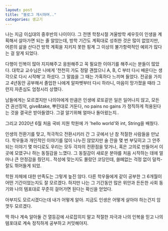 ```yaml
---
layout: post
title: "블로그 개시하며.."
categories: 생고기
---
```


나는 지금 이십대의 중후반의 나이이다. 
그 전엔 학창시절 겨울방학 세우듯이 인생을 계획해서 살아가면 되는 줄 알았는데, 방학 기간도 계획대로 성취한 것은 많이 없었지만, 
어른의 삶을 산다건 방학 계획을 지키지 못한 핑계 그 이상의 불가항력적인 예외가 많다는 걸 알게 되었다. 

다행이 인복이 많아 지지해주고 응원해주고 꼭 필요한 이야기를 해주시는 분들이 많았다.
대학교 교수님은 나에게 '천천히 가도 정말 괜찮으니 A, B, C 부터 다시 배운다는 생각으로 다시 시작해'고 하셨다.
그 말씀을 그 때는 가혹하다 느끼며 들었다. 전공을 가지고 4년동안 공부해서 졸업한 나에게 알파벳부터 다시 하라니, 마음이 망가졌을 때라 그런지 자존심도 엄청시리 상했다.

남들에게는 모르겠지만 나의아에게 만큼은 인생에 로또같은 일은 일어나지 않고, 모든 건 권선징악, give&take, 뿌린대로 거둔다, no pains no gains 가 정직하게 적용된다는 것을 
결국은 받아들였다. 그걸 알기위해 얼마나 돌아왔는지..

그리고 2020년 6월 처음 
국비 지원 학원에 가 'hello world'와 int, String을 배웠다.

인생의 전환기를 맞고, 적극적으 전환시키러 간 그 곳에서 난 참 적절한 사람들을 만났다. 
학우들과 개인적인 이야기를 많이 나누진 않았지만 술 잔을 몇 번 부딪히고 그 안주되는 이야기 몇 마디로도 
우리는 모두 각자의 전환점을 맞거나, 혹은 고의로 만들어서 이 곳에 모였구나 하는 동질감을 느꼈다. 
그 동질감이 새로운 분야를 처음 시작하는 데에 얼마나 큰 안정감을 줬던지.. 
적성에 맞는지도 몰랐던 코딩인데, 쓸뗴없는 걱정 없이 덜컥- 잘도 뛰어들게 되었.

학원 자체에 대한 만족도는 그렇게 높진 않다. 다른 학우들에게 같이 공부한 그 6개월이 어떤 기간이었는지도 잘 모르겠다. 
하지만 나는 그 기간동안
많은 위안과
든든한 사회 동기와 
나의 템포대로 꾸준히 걸어가면 된다는 확신을 얻었다.


아부지도 모르시겠다는데 내가 어떻게 알아. 지금도 인생은 어떻게 살아야 하는건지 암껏두 모르겠다.

딱 하나 계속 알아둘 건 
열등감에 사로잡히지 말고 적절한 자극과 나의 인복을 믿고 나의 템포대로 계속 정직하게 공부하고 커밋해야지. 










